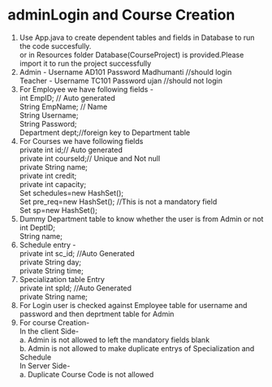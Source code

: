 # adminLogin and Course Creation
1.	Use App.java to create dependent tables and fields in Database to run the code succesfully.<br/>
	or in Resources folder Database(CourseProject) is provided.Please import it to run the project successfully</br>
2.	Admin - Username AD101 Password Madhumanti //should login <br/>
	Teacher - Username TC101 Password ujan //should not login <br/>
3.	For Employee we have following fields - <br/>
	int EmpID; // Auto generated <br/>
	String EmpName; // Name <br/>
	String Username; <br/>
	String Password; <br/>
	Department dept;//foreign key to Department table <br/>
4.	For Courses we have following fields <br/>
	private int id;// Auto generated <br/>
	private int courseId;// Unique and Not null <br/>
	private String name; <br/>
	private int credit; <br/>
	private int capacity; <br/>
	Set<Schedule> schedules=new HashSet<Schedule>(); <br/>
	Set<Courses> pre_req=new HashSet<Courses>(); //This is not a mandatory field <br/>
	Set<Specialization> sp=new HashSet<Specialization>(); <br/>
5.	Dummy Department table to know whether the user is from Admin or not <br/>
    int DeptID;  <br/>
    String name; <br/>
6.	Schedule entry - <br/>
    private int sc_id; //Auto Generated <br/>
	private String day; <br/>
	private String time; <br/>
7.	Specialization table Entry <br/>
    private int spId; //Auto Generated <br/>
	private String name; <br/>
8.	For Login user is checked against Employee table for username and password and then deprtment table for Admin
9.	For course Creation- <br/>
    In the client Side- <br/>
	    a. Admin is not allowed to left the mandatory fields blank <br/>
	    b. Admin is not allowed to make duplicate entrys of Specialization and Schedule <br/>
	In Server Side- <br/>
	    a. Duplicate Course Code is not allowed <br/>
